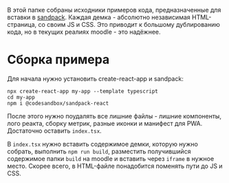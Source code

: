 В этой папке собраны исходники примеров кода, предназначенные для вставки в [sandpack](https://sandpack.codesandbox.io/docs/). Каждая демка - абсолютно независимая HTML-страница, со своим JS и CSS. Это приводит к большому дублированию кода, но в текущих реалиях moodle - это надёжнее.

# Сборка примера
Для начала нужно установить create-react-app и sandpack:

```
npx create-react-app my-app --template typescript
cd my-app
npm i @codesandbox/sandpack-react
```

После этого нужно поудалять все лишние файлы - лишние компоненты, лого реакта, сборку метрик, разные иконки и манифест для PWA. Достаточно оставить `index.tsx`.

В `index.tsx` нужно вставить содержимое демки, которую нужно собрать, выполнить `npm run build`, разместить получившийся содержимое папки `build` на moodle и вставить через `iframe` в нужное место. Скорее всего, в HTML-файле понадобится поменять пути до JS и CSS.